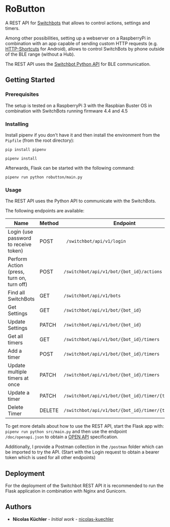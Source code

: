 # RoButton

A REST API for [Switchbots](https://www.switch-bot.com/) that allows to control actions, settings and timers.

Among other possibilities, setting up a webserver on a RaspberryPi in combination with an app capable of sending custom HTTP requests (e.g. [HTTP-Shortcuts](https://github.com/Waboodoo/HTTP-Shortcuts) for Android), allows to control SwitchBots by phone outside of the BLE range (without a Hub).

The REST API uses the [Switchbot Python API](https://github.com/RoButton/switchbotpy) for BLE communication.

## Getting Started

### Prerequisites

The setup is tested on a RaspberryPi 3 with the Raspbian Buster OS in combination with SwitchBots running firmware 4.4 and 4.5

### Installing

Install pipenv if you don't have it and then install the environment from the `Pipfile` (from the root directory):
```
pip install pipenv
```
```
pipenv install
```

Afterwards, Flask can be started with the following command:
```
pipenv run python robutton/main.py
```


### Usage

The REST API uses the Python API to communicate with the SwitchBots.


The following endpoints are available:

| Name                                       | Method | Endpoint                                          |
| ------------------------------------------ |--------| ------------------------------------------------- |
| Login (use password to receive token)      | POST   | ` /switchbot/api/v1/login`                        |
| Perform Action (press, turn on, turn off)  | POST   | `/switchbot/api/v1/bot/{bot_id}/actions`          |
| Find all SwitchBots                        | GET    | `/switchbot/api/v1/bots`                          |
| Get Settings                               | GET    | `/switchbot/api/v1/bot/{bot_id}`                  |
| Update Settings                            | PATCH  | `/switchbot/api/v1/bot/{bot_id}`                  |
| Get all timers                             | GET    | `/switchbot/api/v1/bot/{bot_id}/timers`           |
| Add a timer                                | POST   | `/switchbot/api/v1/bot/{bot_id}/timers`           |
| Update multiple timers at once             | PATCH  | `/switchbot/api/v1/bot/{bot_id}/timers` |
| Update a timer                             | PATCH  | `/switchbot/api/v1/bot/{bot_id}/timer/{timer_id}` |
| Delete Timer                               | DELETE | `/switchbot/api/v1/bot/{bot_id}/timer/{timer_id}` |


To get more details about how to use the REST API, start the Flask app with: `pipenv run python src/main.py` and then use the endpoint `/doc/openapi.json` to obtain a [OPEN API](https://www.openapis.org/) specification.

Additionally, I provide a Postman collection in the `/postman` folder which can be imported to try the API. (Start with the Login request to obtain a bearer token which is used for all other endpoints)

## Deployment

For the deployment of the Switchbot REST API it is recommended to run the Flask application in combination with Nginx and Gunicorn.


## Authors

* **Nicolas Küchler** - *Initial work* - [nicolas-kuechler](https://github.com/nicolas-kuechler)
